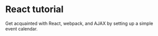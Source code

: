# React tutorial

Get acquainted with React, webpack, and AJAX by setting up a simple event calendar.
